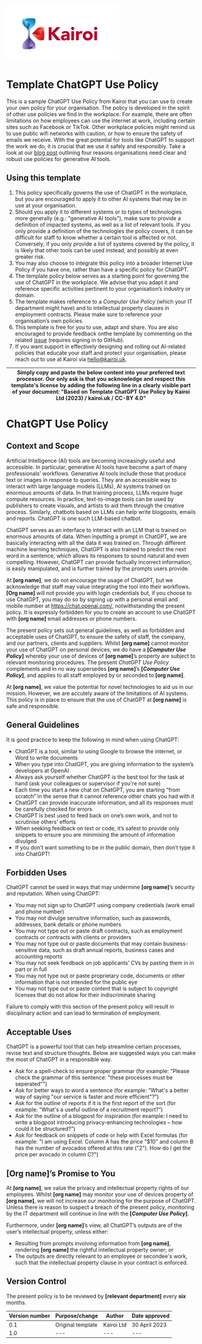 <img src="https://github.com/KairoiAI/Branding/blob/main/Logo/Kairoi_Logo_Small.png?raw=true">

# Template ChatGPT Use Policy
This is a sample ChatGPT Use Policy from Kairoi that you can use to create your own policy for your organisation.
The policy is developed in the spirit of other use policies we find in the workplace.
For example, there are often limitations on how employees can use the internet at work, including certain sites such as Facebook or TikTok.
Other workplace policies might remind us to use public wifi networks with caution, or how to ensure the safety of emails we receive.
With the great potential for tools like ChatGPT to support the work we do, it is crucial that we use it safely and responsibly.
Take a look at our [blog post](https://kairoi.uk/blog/generative-ai-use-policy/) outlining four reasons organisations need clear and robust use policies for generative AI tools.

## Using this template
1. This policy specifically governs the use of ChatGPT in the workplace, but you are encouraged to apply it to other AI systems that may be in use at your organisation.
2. Should you apply it to different systems or to types of technologies more generally (e.g.: "generative AI tools"), make sure to provide a definition of impacted systems, as well as a list of relevant tools.
If you only provide a definition of the technologies the policy covers, it can be difficult for staff to know whether a certain tool is affected or not.
Conversely, if you only provide a list of systems covered by the policy, it is likely that other tools can be used instead, and possibly at even greater risk.
3. You may also choose to integrate this policy into a broader Internet Use Policy if you have one, rather than have a specific policy for ChatGPT.
4. The template policy below serves as a starting point for governing the use of ChatGPT in the workplace.
We advise that you adapt it and reference specific activities pertinent to your organisation’s industry or domain.
5. The template makes reference to a _Computer Use Policy_ (which your IT department might have) and to intellectual property clauses in employment contracts.
Please make sure to reference your organisation’s own policies.
6. This template is free for you to use, adapt and share.
You are also encouraged to provide feedback onthe template by commenting on the related [issue]([url](https://github.com/KairoiAI/Resources/issues/1)) (requires signing in to GitHub).
7. If you want support in effectively designing and rolling out AI-related policies that educate your staff and protect your organisation, please reach out to use at Kairoi via hello@kairoi.uk.

| Simply copy and paste the below content into your preferred text processor. Our only ask is that you acknowledge and respect this template's license by adding the following line in a clearly visible part of your document: "Based on Template ChatGPT Use Policy by Kairoi Ltd (2023) / kairoi.uk / CC-BY 4.0" |
|---|

# ChatGPT Use Policy
## Context and Scope
Artificial Intelligence (AI) tools are becoming increasingly useful and accessible.
In particular, generative AI tools have become a part of many professionals’ workflows.
Generative AI tools include those that produce text or images in response to queries.
They are an accessible way to interact with large language models (LLMs), AI systems trained on enormous amounts of data.
In that training process, LLMs require huge compute resources.
In practice, text-to-image tools can be used by publishers to create visuals, and artists to aid them through the creative process.
Similarly, chatbots based on LLMs can help write blogposts, emails and reports.
ChatGPT is one such LLM-based chatbot.

ChatGPT serves as an interface to interact with an LLM that is trained on enormous amounts of data.
When inputting a prompt in ChatGPT, we are basically interacting with all the data it was trained on.
Through different machine learning techniques, ChatGPT is also trained to predict the next word in a sentence, which allows its responses to sound natural and even compelling.
However, ChatGPT can provide factually incorrect information, is easily manipulated, and is further trained by the prompts users provide.

At **[org name]**, we do not encourage the usage of ChatGPT, but we acknowledge that staff may value integrating the tool into their workflows.
**[Org name]** will not provide you with login credentials but, if you choose to use ChatGPT, you may do so by signing up with a personal email and mobile number at https://chat.openai.com/, notwithstanding the present policy.
It is expressly forbidden for you to create an account to use ChatGPT with **[org name]** email addresses or phone numbers.

The present policy sets out general guidelines, as well as forbidden and acceptable uses of ChatGPT, to ensure the safety of staff, the company, and our partners, clients and suppliers.
Whilst **[org name]** cannot monitor your use of ChatGPT on personal devices, we do have a **[_Computer Use Policy_]** whereby your use of devices of **[org name]**’s property are subject to relevant monitoring procedures.
The present _ChatGPT Use Policy_ complements and in no way supersedes **[org name]**’s **[_Computer Use Policy_]**, and applies to all staff employed by or seconded to **[org name]**.

At **[org name]**, we value the potential for novel technologies to aid us in our mission. However, we are accutely aware of the limitations of AI systems. This policy is in place to ensure that the use of ChatGPT at **[org name]** is safe and responsible.

## General Guidelines
It is good practice to keep the following in mind when using ChatGPT:
* ChatGPT is a tool, similar to using Google to browse the internet, or Word to write documents
* When you type into ChatGPT, you are giving information to the system’s developers at OpenAI
* Always ask yourself whether ChatGPT is the best tool for the task at hand (ask your colleagues or supervisor if you're not sure)
* Each time you start a new chat on ChatGPT, you are starting “from scratch” in the sense that it cannot reference other chats you had with it
* ChatGPT can provide inaccurate information, and all its responses must be carefully checked for errors
* ChatGPT is best used to feed back on one’s own work, and not to scrutinise others’ efforts
* When seeking feedback on text or code, it’s safest to provide only snippets to ensure you are minimising the amount of information divulged
* If you don’t want something to be in the public domain, then don’t type it into ChatGPT!

## Forbidden Uses
ChatGPT cannot be used in ways that may undermine **[org name]**’s security and reputation. When using ChatGPT:
* You may not sign up to ChatGPT using company credentials (work email and phone number)
* You may not divulge sensitive information, such as passwords, addresses, bank details or phone numbers
* You may not type out or paste draft contracts, such as employment contracts or contracts with clients or providers
* You may not type out or paste documents that may contain business-sensitive data, such as draft annual reports, business cases and accounting reports
* You may not seek feedback on job applicants’ CVs by pasting them in in part or in full
* You may not type out or paste proprietary code, documents or other information that is not intended for the public eye
* You may not type out or paste content that is subject to copyright licenses that do not allow for their indiscriminate sharing

Failure to comply with this section of the present policy will result in disciplinary action and can lead to termination of employment.

## Acceptable Uses
ChatGPT is a powerful tool that can help streamline certain processes, revise text and structure thoughts. Below are suggested ways you can make the most of ChatGPT in a responsible way.
* Ask for a spell-check to ensure proper grammar (for example: "Please check the grammar of this sentence: "these processes must be seperated"")
* Ask for better ways to word a sentence (for example: “What's a better way of saying "our service is faster and more efficient"?”)
* Ask for the outline of reports if it is the first report of the sort (for example: “What's a useful outline of a recruitment report?”)
* Ask for the outline of a blogpost for inspiration (for example: I need to write a blogpost introducing privacy-enhancing technologies – how could it be structured?”)
* Ask for feedback on snippets of code or help with Excel formulas (for example: "I am using Excel. Column A has the price "$10" and column B has the number of avocados offered at this rate ("2"). How do I get the price per avocado in column C?")

## **[Org name]**’s Promise to You
At **[org name]**, we value the privacy and intellectual property rights of our employees. Whilst **[org name]** may monitor your use of devices property of **[org name]**, we will not increase our monitoring for the purpose of ChatGPT. Unless there is reason to suspect a breach of the present policy, monitoring by the IT department will continue in line with the **[_Computer Use Policy_]**.

Furthermore, under **[org name]**’s view, all ChatGPT’s outputs are of the user’s intellectual property, unless either:
* Resulting from prompts involving information from **[org name]**, rendering **[org name]** the rightful intellectual property owner; or
* The outputs are directly relevant to an employee or secondee's work, such that the intellectual property clause in your contract is enforced.

## Version Control
The present policy is to be reviewed by **[relevant department]** every **six** months.

| Version number | Purpose/change | Author | Date approved |
|---|---|---|---|
| 0.1 | Original template | Kairoi Ltd | 30 April 2023 |
| 1.0 | --- | --- | --- |
